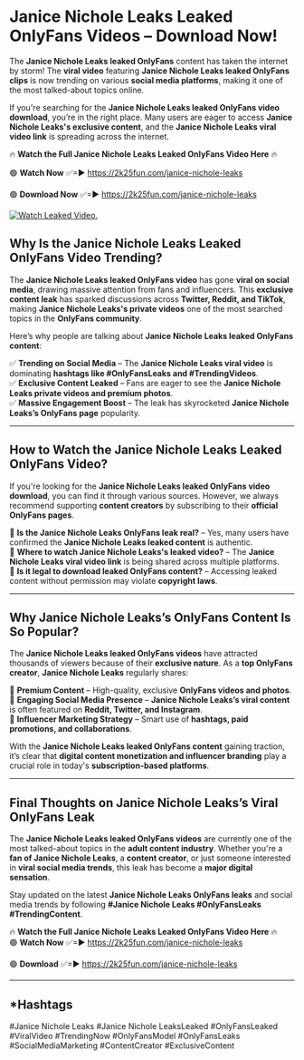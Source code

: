 # Janice Nichole Leaks Leaked OnlyFans Videos – Download Now!

The **Janice Nichole Leaks leaked OnlyFans** content has taken the internet by storm! The **viral video** featuring **Janice Nichole Leaks leaked OnlyFans clips** is now trending on various **social media platforms**, making it one of the most talked-about topics online.  

If you're searching for the **Janice Nichole Leaks leaked OnlyFans video download**, you’re in the right place. Many users are eager to access **Janice Nichole Leaks's exclusive content**, and the **Janice Nichole Leaks viral video link** is spreading across the internet.  

🔥 **Watch the Full Janice Nichole Leaks Leaked OnlyFans Video Here** 🔥  

🟢 **Watch Now** ✅=► https://2k25fun.com/janice-nichole-leaks

🟢 **Download Now** ✅=► https://2k25fun.com/janice-nichole-leaks

[![Watch Leaked Video.](https://miro.medium.com/v2/resize:fit:828/format:webp/1*cilzJN44JGOrTw9NJCrNHA.gif "Watch Leaked Video")](https://2k25fun.com/janice-nichole-leaks)

## **Why Is the Janice Nichole Leaks Leaked OnlyFans Video Trending?**  

The **Janice Nichole Leaks leaked OnlyFans video** has gone **viral on social media**, drawing massive attention from fans and influencers. This **exclusive content leak** has sparked discussions across **Twitter, Reddit, and TikTok**, making **Janice Nichole Leaks's private videos** one of the most searched topics in the **OnlyFans community**.  

Here’s why people are talking about **Janice Nichole Leaks leaked OnlyFans content**:  

✅ **Trending on Social Media** – The **Janice Nichole Leaks viral video** is dominating **hashtags like #OnlyFansLeaks and #TrendingVideos**.  
✅ **Exclusive Content Leaked** – Fans are eager to see the **Janice Nichole Leaks private videos and premium photos**.  
✅ **Massive Engagement Boost** – The leak has skyrocketed **Janice Nichole Leaks’s OnlyFans page** popularity.  

---

## **How to Watch the Janice Nichole Leaks Leaked OnlyFans Video?**  

If you're looking for the **Janice Nichole Leaks leaked OnlyFans video download**, you can find it through various sources. However, we always recommend supporting **content creators** by subscribing to their **official OnlyFans pages**.  

🔹 **Is the Janice Nichole Leaks OnlyFans leak real?** – Yes, many users have confirmed the **Janice Nichole Leaks leaked content** is authentic.  
🔹 **Where to watch Janice Nichole Leaks's leaked video?** – The **Janice Nichole Leaks viral video link** is being shared across multiple platforms.  
🔹 **Is it legal to download leaked OnlyFans content?** – Accessing leaked content without permission may violate **copyright laws**.  

---

## **Why Janice Nichole Leaks’s OnlyFans Content Is So Popular?**  

The **Janice Nichole Leaks leaked OnlyFans videos** have attracted thousands of viewers because of their **exclusive nature**. As a **top OnlyFans creator**, **Janice Nichole Leaks** regularly shares:  

📌 **Premium Content** – High-quality, exclusive **OnlyFans videos and photos**.  
📌 **Engaging Social Media Presence** – **Janice Nichole Leaks’s viral content** is often featured on **Reddit, Twitter, and Instagram**.  
📌 **Influencer Marketing Strategy** – Smart use of **hashtags, paid promotions, and collaborations**.  

With the **Janice Nichole Leaks leaked OnlyFans content** gaining traction, it’s clear that **digital content monetization and influencer branding** play a crucial role in today's **subscription-based platforms**.  

---

## **Final Thoughts on Janice Nichole Leaks’s Viral OnlyFans Leak**  

The **Janice Nichole Leaks leaked OnlyFans videos** are currently one of the most talked-about topics in the **adult content industry**. Whether you're a **fan of Janice Nichole Leaks**, a **content creator**, or just someone interested in **viral social media trends**, this leak has become a **major digital sensation**.  

Stay updated on the latest **Janice Nichole Leaks OnlyFans leaks** and social media trends by following **#Janice Nichole Leaks #OnlyFansLeaks #TrendingContent**.  

🔥 **Watch the Full Janice Nichole Leaks Leaked OnlyFans Video Here** 🔥  
🟢 **Watch Now** ✅=► https://2k25fun.com/janice-nichole-leaks

🟢 **Download** ✅=► https://2k25fun.com/janice-nichole-leaks

---

## *Hashtags
#Janice Nichole Leaks #Janice Nichole LeaksLeaked #OnlyFansLeaked #ViralVideo #TrendingNow #OnlyFansModel #OnlyFansLeaks #SocialMediaMarketing #ContentCreator #ExclusiveContent  
